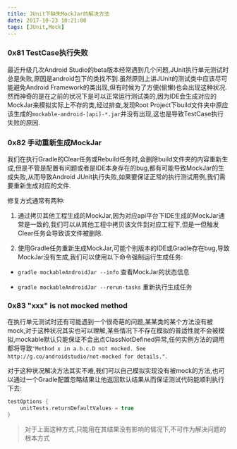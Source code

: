 ```yaml
---
title: JUnit下缺失MockJar的解决方法
date: 2017-10-23 10:21:08
tags: [JUnit,Mock]
---
```


### 0x81 TestCase执行失败

最近升级几次Android Studio的beta版本经常遇到几个问题,JUnit执行单元测试时总是失败,原因是android包下的类找不到.虽然原则上讲JUnit的测试类中应该尽可能避免Android Framework的类出现,但有时候为了方便(偷懒)也会出现这种状况.然而神奇的是在之前的状况下是可以正常运行测试类的,因为IDE会生成对应的MockJar来模拟实际上不存的类,经过排查,发现Root Project下build文件夹中原应该生成的`mockable-android-[api]-*.jar`并没有出现,这也是导致TestCase执行失败的原因.

### 0x82 手动重新生成MockJar

我们在执行Gradle的Clear任务或Rebuild任务时,会删除build文件夹的内容重新生成,但是不管是配置有问题或者是IDE本身存在的bug,都有可能导致MockJar的生成失败,从而导致Android JUnit执行失败,如果要保证正常的执行测试用例,我们需要重新生成对应的文件.

修复方式通常有两种:

1. 通过拷贝其他工程生成的MockJar,因为对应api平台下IDE生成的MockJar通常是一致的,我们可以从其他工程中拷贝该文件到对应工程下,但是一但触发Clear任务会导致该文件被删除.

1. 使用Gradle任务重新生成MockJar,可能个别版本的IDE或Gradle存在bug,导致MockJar没有生成,我们可以使用以下命令强制运行生成任务:

* `gradle mockableAndroidJar --info` 查看MockJar的状态信息

* `gradle mockableAndroidJar --rerun-tasks` 重新执行生成任务

### 0x83 "xxx" is not mocked method

在执行单元测试时还有可能遇到一个很奇葩的问题,某某类的某个方法没有被mock,对于这种状况其实也可以理解,某些情况下不存在模拟的普适性就不会被模拟,mockable默认只能保证不会出点ClassNotDefined异常,任何实例方法的调用都将导致`"Method x in a.b.c.D not mocked. See http://g.co/androidstudio/not-mocked for details."`.

对于这种状况解决方法其实不难,我们可以自己模拟实现没有被mock的方法,也可以通过一个Gradle配置忽略结果让他返回默认结果从而保证测试代码能顺利执行下去:

```Groovy
testOptions {
    unitTests.returnDefaultValues = true
}
```

> 对于上面这种方式,只能用在其结果没有影响的情况下,不可作为解决问题的根本方式
